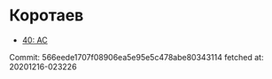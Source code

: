 # Коротаев
- [40: AC](40.md)

Commit: 566eede1707f08906ea5e95e5c478abe80343114
 fetched at: 20201216-023226
